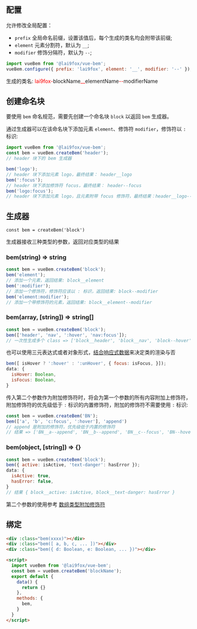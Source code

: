 ## 配置

允许修改全局配置：
- `prefix` 全局命名前缀，设置该值后，每个生成的类名均会附带该前缀;
- `element` 元素分割符，默认为 `__`;
- `modifier` 修饰分隔符，默认为 `--`;
```js
import vueBem from '@lai9fox/vue-bem';
vueBem.configure({ prefix: 'lai9fox', element: '__', modifier: '--' });
```
生成的类名: <font color="red">lai9fox-</font>blockName<font color="red">__</font>elementName<font color="red">--</font>modifierName

## 创建命名块

要使用 `bem` 命名规范，需要先创建一个命名块 `block` 以返回 `bem` 生成器。

通过生成器可以在该命名块下添加元素 `element`、修饰符 `modifier`，修饰符以 `:` 标识:

```js
import vueBem from '@lai9fox/vue-bem';
const bem = vueBem.createBem('header');
// header 块下的 bem 生成器

bem('logo');
// header 块下添加元素 logo，最终结果： header__logo
bem(':focus');
// header 块下添加修饰符 focus，最终结果： header--focus
bem('logo:focus');
// header 块下添加元素 logo，且元素附带 focus 修饰符，最终结果：header__logo--focus
```

## 生成器

`const bem = createBem('block')`

生成器接收三种类型的参数，返回对应类型的结果

### **bem(string) => string**
```js
const bem = vueBem.createBem('block');
bem('element'); 
// 添加一个元素，返回结果: block__element
bem(':modifier');
// 添加一个修饰符，修饰符应该以 : 标识，返回结果: block--modifier
bem('element:modifier');
// 添加一个带修饰符的元素，返回结果: block__element--modifier
```

### **bem(array, [string]) => string[]**

```js
const bem = vueBem.createBem('block');
bem(['header', 'nav', ':hover', 'nav:focus']);
// 一次性生成多个 class => ['block__header', 'block__nav', 'block--hover', 'block__nav--focus']
```
也可以使用三元表达式或者对象形式，[结合响应式数据](https://v2.cn.vuejs.org/v2/guide/class-and-style.html#%E7%BB%91%E5%AE%9A-HTML-Class)来决定类的渲染与否

```js
bem([ isHover ? ':hover' : ':unHover', { focus: isFocus, }]);
data: {
  isHover: Boolean,
  isFocus: Boolean,
}
```
传入第二个参数作为附加修饰符时，将会为第一个参数的所有内容附加上修饰符，附加修饰符的优先级低于 `:` 标识的内置修饰符，附加的修饰符不需要使用 `:` 标识:
```js
const bem = vueBem.createBem('BN'); 
bem(['a', 'b', 'c:focus', ':hover'], 'append')
// append 是附加的修饰符，优先级低于内置的修饰符
// 结果 => ['BN__a--append', 'BN__b--append', 'BN__c--focus', 'BN--hover']
```

### **bem(object, [string]) => {}**
```js
const bem = vueBem.createBem('block');
bem({ active: isActive, 'text-danger': hasError });
data: {
  isActive: true,
  hasError: false,
}
// 结果 { block__active: isActive, block__text-danger: hasError }
```

第二个参数的使用参考 [数组类型附加修饰符](#bemarray-string--string)

## 绑定
```html
<div :class="bem(xxxx)"></div>
<div :class="bem([ a, b, c, ... ])"></div>
<div :class="bem({ d: Boolean, e: Boolean, ... })"></div>

<script>
  import vueBem from '@lai9fox/vue-bem';
  const bem = vueBem.createBem('blockName');
  export default {
    data() {
      return {}
    },
    methods: {
      bem,
    }
  }
</script>
```